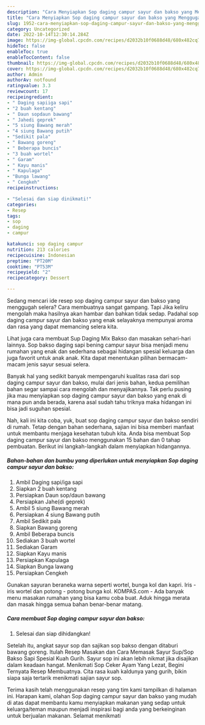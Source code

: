 ```yaml
---
description: "Cara Menyiapkan Sop daging campur sayur dan bakso yang Menggugah Selera"
title: "Cara Menyiapkan Sop daging campur sayur dan bakso yang Menggugah Selera"
slug: 1952-cara-menyiapkan-sop-daging-campur-sayur-dan-bakso-yang-menggugah-selera
category: Uncategorized
date: 2022-10-14T12:30:14.284Z
image: https://img-global.cpcdn.com/recipes/d2032b10f0688d48/680x482cq70/sop-daging-campur-sayur-dan-bakso-foto-resep-utama.jpg
hideToc: false
enableToc: true
enableTocContent: false
thumbnail: https://img-global.cpcdn.com/recipes/d2032b10f0688d48/680x482cq70/sop-daging-campur-sayur-dan-bakso-foto-resep-utama.jpg
cover: https://img-global.cpcdn.com/recipes/d2032b10f0688d48/680x482cq70/sop-daging-campur-sayur-dan-bakso-foto-resep-utama.jpg
author: Admin
authorAv: notfound
ratingvalue: 3.3
reviewcount: 17
recipeingredient:
- " Daging sapiiga sapi"
- "2 buah kentang"
- " Daun sopdaun bawang"
- " Jahedi geprek"
- "5 siung Bawang merah"
- "4 siung Bawang putih"
- "Sedikit pala"
- " Bawang goreng"
- " Beberapa buncis"
- "3 buah wortel"
- " Garam"
- " Kayu manis"
- " Kapulaga"
- "Bunga lawang"
- " Cengkeh"
recipeinstructions:

- "Selesai dan siap dinikmati!"
categories:
- Resep
tags:
- sop
- daging
- campur

katakunci: sop daging campur 
nutrition: 213 calories
recipecuisine: Indonesian
preptime: "PT20M"
cooktime: "PT53M"
recipeyield: "2"
recipecategory: Dessert

---
```



Sedang mencari ide resep sop daging campur sayur dan bakso yang menggugah selera? Cara membuatnya sangat gampang. Tapi Jika keliru mengolah maka hasilnya akan hambar dan bahkan tidak sedap. Padahal sop daging campur sayur dan bakso yang enak selayaknya mempunyai aroma dan rasa yang dapat memancing selera kita.


Lihat juga cara membuat Sup Daging Mix Bakso dan masakan sehari-hari lainnya. Sop bakso daging sapi bening campur sayur bisa menjadi menu rumahan yang enak dan sederhana sebagai hidangan spesial keluarga dan juga favorit untuk anak anak. Kita dapat menentukan pilihan bermacam-macam jenis sayur sesuai selera.

Banyak hal yang sedikit banyak mempengaruhi kualitas rasa dari sop daging campur sayur dan bakso, mulai dari jenis bahan, kedua pemilihan bahan segar sampai cara mengolah dan menyajikannya. Tak perlu pusing jika mau menyiapkan sop daging campur sayur dan bakso yang enak di mana pun anda berada, karena asal sudah tahu triknya maka hidangan ini bisa jadi suguhan spesial.


Nah, kali ini kita coba, yuk, buat sop daging campur sayur dan bakso sendiri di rumah. Tetap dengan bahan sederhana, sajian ini bisa memberi manfaat untuk membantu menjaga kesehatan tubuh kita. Anda bisa membuat Sop daging campur sayur dan bakso menggunakan 15 bahan dan 0 tahap pembuatan. Berikut ini langkah-langkah dalam menyiapkan hidangannya.

<!--inarticleads1-->

##### Bahan-bahan dan bumbu yang diperlukan untuk menyiapkan Sop daging campur sayur dan bakso:

1. Ambil  Daging sapi/iga sapi
1. Siapkan 2 buah kentang
1. Persiapkan  Daun sop/daun bawang
1. Persiapkan  Jahe(di geprek)
1. Ambil 5 siung Bawang merah
1. Persiapkan 4 siung Bawang putih
1. Ambil Sedikit pala
1. Siapkan  Bawang goreng
1. Ambil  Beberapa buncis
1. Sediakan 3 buah wortel
1. Sediakan  Garam
1. Siapkan  Kayu manis
1. Persiapkan  Kapulaga
1. Siapkan Bunga lawang
1. Persiapkan  Cengkeh


Gunakan sayuran beraneka warna seperti wortel, bunga kol dan kapri. Iris - iris wortel dan potong - potong bunga kol. KOMPAS.com - Ada banyak menu masakan rumahan yang bisa kamu coba buat. Aduk hingga merata dan masak hingga semua bahan benar-benar matang. 

<!--inarticleads2-->

##### Cara membuat Sop daging campur sayur dan bakso:


1. Selesai dan siap dihidangkan!

Setelah itu, angkat sayur sop dan sajikan sop bakso dengan ditaburi bawang goreng. Itulah Resep Masakan dan Cara Memasak Sayur Sup/Sop Bakso Sapi Spesial Kuah Gurih. Sayur sop ini akan lebih nikmat jika disajikan dalam keadaan hangat. Menikmati Sop Ceker Ayam Yang Lezat, Begini Ternyata Resep Membuatnya. Cita rasa kuah kaldunya yang gurih, bikin siapa saja tertarik menikmati sajian sayur sop. 

Terima kasih telah menggunakan resep yang tim kami tampilkan di halaman ini. Harapan kami, olahan Sop daging campur sayur dan bakso yang mudah di atas dapat membantu kamu menyiapkan makanan yang sedap untuk keluarga/teman maupun menjadi inspirasi bagi anda yang berkeinginan untuk berjualan makanan. Selamat menikmati
